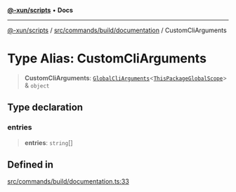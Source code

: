 [**@-xun/scripts**](../../../../../README.md) • **Docs**

***

[@-xun/scripts](../../../../../README.md) / [src/commands/build/documentation](../README.md) / CustomCliArguments

# Type Alias: CustomCliArguments

> **CustomCliArguments**: [`GlobalCliArguments`](../../../../configure/type-aliases/GlobalCliArguments.md)\<[`ThisPackageGlobalScope`](../../../../configure/enumerations/ThisPackageGlobalScope.md)\> & `object`

## Type declaration

### entries

> **entries**: `string`[]

## Defined in

[src/commands/build/documentation.ts:33](https://github.com/Xunnamius/xscripts/blob/91915b63e10dd6449ad16f4202f487b34227194a/src/commands/build/documentation.ts#L33)
